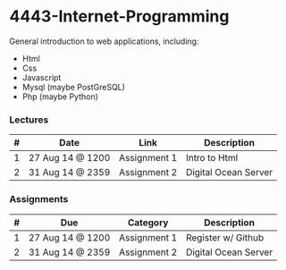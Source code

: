 4443-Internet-Programming
=========================

General introduction to web applications, including:
- Html
- Css
- Javascript
- Mysql (maybe PostGreSQL)
- Php (maybe Python)

### Lectures
| # | Date              | Link           | Description          |
|---|------------------|--------------------|----------------------|
| 1 | 27 Aug 14 @ 1200 | Assignment 1       | Intro to Html        |
| 2 | 31 Aug 14 @ 2359 | Assignment 2       | Digital Ocean Server |



### Assignments

| # | Due              | Category           | Description          |
|---|------------------|--------------------|----------------------|
| 1 | 27 Aug 14 @ 1200 | Assignment 1       | Register w/ Github   |
| 2 | 31 Aug 14 @ 2359 | Assignment 2       | Digital Ocean Server |

